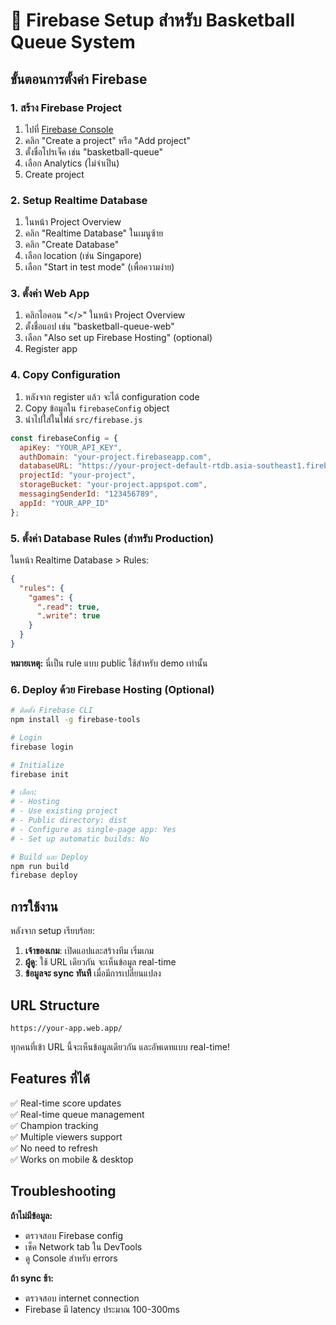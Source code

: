 # 🏀 Firebase Setup สำหรับ Basketball Queue System

## ขั้นตอนการตั้งค่า Firebase

### 1. สร้าง Firebase Project
1. ไปที่ [Firebase Console](https://console.firebase.google.com/)
2. คลิก "Create a project" หรือ "Add project"
3. ตั้งชื่อโปรเจ็ค เช่น "basketball-queue"
4. เลือก Analytics (ไม่จำเป็น)
5. Create project

### 2. Setup Realtime Database
1. ในหน้า Project Overview
2. คลิก "Realtime Database" ในเมนูซ้าย
3. คลิก "Create Database"
4. เลือก location (เช่น Singapore)
5. เลือก "Start in test mode" (เพื่อความง่าย)

### 3. ตั้งค่า Web App
1. คลิกไอคอน "</>" ในหน้า Project Overview
2. ตั้งชื่อแอป เช่น "basketball-queue-web"
3. เลือก "Also set up Firebase Hosting" (optional)
4. Register app

### 4. Copy Configuration
1. หลังจาก register แล้ว จะได้ configuration code
2. Copy ข้อมูลใน `firebaseConfig` object
3. นำไปใส่ในไฟล์ `src/firebase.js`

```javascript
const firebaseConfig = {
  apiKey: "YOUR_API_KEY",
  authDomain: "your-project.firebaseapp.com",
  databaseURL: "https://your-project-default-rtdb.asia-southeast1.firebasedatabase.app/",
  projectId: "your-project",
  storageBucket: "your-project.appspot.com",
  messagingSenderId: "123456789",
  appId: "YOUR_APP_ID"
};
```

### 5. ตั้งค่า Database Rules (สำหรับ Production)
ในหน้า Realtime Database > Rules:

```json
{
  "rules": {
    "games": {
      ".read": true,
      ".write": true
    }
  }
}
```

**หมายเหตุ:** นี่เป็น rule แบบ public ใช้สำหรับ demo เท่านั้น

### 6. Deploy ด้วย Firebase Hosting (Optional)

```bash
# ติดตั้ง Firebase CLI
npm install -g firebase-tools

# Login
firebase login

# Initialize
firebase init

# เลือก:
# - Hosting
# - Use existing project
# - Public directory: dist
# - Configure as single-page app: Yes
# - Set up automatic builds: No

# Build และ Deploy
npm run build
firebase deploy
```

## การใช้งาน

หลังจาก setup เรียบร้อย:

1. **เจ้าของเกม**: เปิดแอปและสร้างทีม เริ่มเกม
2. **ผู้ดู**: ใช้ URL เดียวกัน จะเห็นข้อมูล real-time
3. **ข้อมูลจะ sync ทันที** เมื่อมีการเปลี่ยนแปลง

## URL Structure

```
https://your-app.web.app/
```

ทุกคนที่เข้า URL นี้จะเห็นข้อมูลเดียวกัน และอัพเดทแบบ real-time!

## Features ที่ได้

✅ Real-time score updates  
✅ Real-time queue management  
✅ Champion tracking  
✅ Multiple viewers support  
✅ No need to refresh  
✅ Works on mobile & desktop  

## Troubleshooting

**ถ้าไม่มีข้อมูล:**
- ตรวจสอบ Firebase config
- เช็ค Network tab ใน DevTools
- ดู Console สำหรับ errors

**ถ้า sync ช้า:**
- ตรวจสอบ internet connection
- Firebase มี latency ประมาณ 100-300ms